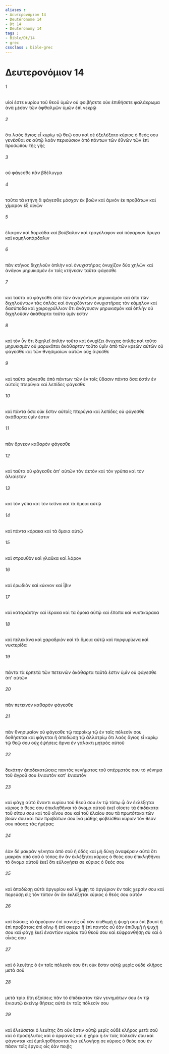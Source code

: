 ```yaml
---
aliases : 
- Δευτερονόμιον 14
- Deutéronome 14
- Dt 14
- Deuteronomy 14
tags : 
- Bible/Dt/14
- grec
cssclass : bible-grec
---
```


# Δευτερονόμιον 14

###### 1
υἱοί ἐστε κυρίου τοῦ θεοῦ ὑμῶν οὐ φοιβήσετε οὐκ ἐπιθήσετε φαλάκρωμα ἀνὰ μέσον τῶν ὀφθαλμῶν ὑμῶν ἐπὶ νεκρῷ
###### 2
ὅτι λαὸς ἅγιος εἶ κυρίῳ τῷ θεῷ σου καὶ σὲ ἐξελέξατο κύριος ὁ θεός σου γενέσθαι σε αὐτῷ λαὸν περιούσιον ἀπὸ πάντων τῶν ἐθνῶν τῶν ἐπὶ προσώπου τῆς γῆς
###### 3
οὐ φάγεσθε πᾶν βδέλυγμα
###### 4
ταῦτα τὰ κτήνη ἃ φάγεσθε μόσχον ἐκ βοῶν καὶ ἀμνὸν ἐκ προβάτων καὶ χίμαρον ἐξ αἰγῶν
###### 5
ἔλαφον καὶ δορκάδα καὶ βούβαλον καὶ τραγέλαφον καὶ πύγαργον ὄρυγα καὶ καμηλοπάρδαλιν
###### 6
πᾶν κτῆνος διχηλοῦν ὁπλὴν καὶ ὀνυχιστῆρας ὀνυχίζον δύο χηλῶν καὶ ἀνάγον μηρυκισμὸν ἐν τοῖς κτήνεσιν ταῦτα φάγεσθε
###### 7
καὶ ταῦτα οὐ φάγεσθε ἀπὸ τῶν ἀναγόντων μηρυκισμὸν καὶ ἀπὸ τῶν διχηλούντων τὰς ὁπλὰς καὶ ὀνυχιζόντων ὀνυχιστῆρας τὸν κάμηλον καὶ δασύποδα καὶ χοιρογρύλλιον ὅτι ἀνάγουσιν μηρυκισμὸν καὶ ὁπλὴν οὐ διχηλοῦσιν ἀκάθαρτα ταῦτα ὑμῖν ἐστιν
###### 8
καὶ τὸν ὗν ὅτι διχηλεῖ ὁπλὴν τοῦτο καὶ ὀνυχίζει ὄνυχας ὁπλῆς καὶ τοῦτο μηρυκισμὸν οὐ μαρυκᾶται ἀκάθαρτον τοῦτο ὑμῖν ἀπὸ τῶν κρεῶν αὐτῶν οὐ φάγεσθε καὶ τῶν θνησιμαίων αὐτῶν οὐχ ἅψεσθε
###### 9
καὶ ταῦτα φάγεσθε ἀπὸ πάντων τῶν ἐν τοῖς ὕδασιν πάντα ὅσα ἐστὶν ἐν αὐτοῖς πτερύγια καὶ λεπίδες φάγεσθε
###### 10
καὶ πάντα ὅσα οὐκ ἔστιν αὐτοῖς πτερύγια καὶ λεπίδες οὐ φάγεσθε ἀκάθαρτα ὑμῖν ἐστιν
###### 11
πᾶν ὄρνεον καθαρὸν φάγεσθε
###### 12
καὶ ταῦτα οὐ φάγεσθε ἀπ' αὐτῶν τὸν ἀετὸν καὶ τὸν γρύπα καὶ τὸν ἁλιαίετον
###### 13
καὶ τὸν γύπα καὶ τὸν ἰκτῖνα καὶ τὰ ὅμοια αὐτῷ
###### 14
καὶ πάντα κόρακα καὶ τὰ ὅμοια αὐτῷ
###### 15
καὶ στρουθὸν καὶ γλαῦκα καὶ λάρον
###### 16
καὶ ἐρωδιὸν καὶ κύκνον καὶ ἶβιν
###### 17
καὶ καταράκτην καὶ ἱέρακα καὶ τὰ ὅμοια αὐτῷ καὶ ἔποπα καὶ νυκτικόρακα
###### 18
καὶ πελεκᾶνα καὶ χαραδριὸν καὶ τὰ ὅμοια αὐτῷ καὶ πορφυρίωνα καὶ νυκτερίδα
###### 19
πάντα τὰ ἑρπετὰ τῶν πετεινῶν ἀκάθαρτα ταῦτά ἐστιν ὑμῖν οὐ φάγεσθε ἀπ' αὐτῶν
###### 20
πᾶν πετεινὸν καθαρὸν φάγεσθε
###### 21
πᾶν θνησιμαῖον οὐ φάγεσθε τῷ παροίκῳ τῷ ἐν ταῖς πόλεσίν σου δοθήσεται καὶ φάγεται ἢ ἀποδώσῃ τῷ ἀλλοτρίῳ ὅτι λαὸς ἅγιος εἶ κυρίῳ τῷ θεῷ σου οὐχ ἑψήσεις ἄρνα ἐν γάλακτι μητρὸς αὐτοῦ
###### 22
δεκάτην ἀποδεκατώσεις παντὸς γενήματος τοῦ σπέρματός σου τὸ γένημα τοῦ ἀγροῦ σου ἐνιαυτὸν κατ' ἐνιαυτόν
###### 23
καὶ φάγῃ αὐτὸ ἔναντι κυρίου τοῦ θεοῦ σου ἐν τῷ τόπῳ ᾧ ἂν ἐκλέξηται κύριος ὁ θεός σου ἐπικληθῆναι τὸ ὄνομα αὐτοῦ ἐκεῖ οἴσετε τὰ ἐπιδέκατα τοῦ σίτου σου καὶ τοῦ οἴνου σου καὶ τοῦ ἐλαίου σου τὰ πρωτότοκα τῶν βοῶν σου καὶ τῶν προβάτων σου ἵνα μάθῃς φοβεῖσθαι κύριον τὸν θεόν σου πάσας τὰς ἡμέρας
###### 24
ἐὰν δὲ μακρὰν γένηται ἀπὸ σοῦ ἡ ὁδὸς καὶ μὴ δύνῃ ἀναφέρειν αὐτά ὅτι μακρὰν ἀπὸ σοῦ ὁ τόπος ὃν ἂν ἐκλέξηται κύριος ὁ θεός σου ἐπικληθῆναι τὸ ὄνομα αὐτοῦ ἐκεῖ ὅτι εὐλογήσει σε κύριος ὁ θεός σου
###### 25
καὶ ἀποδώσῃ αὐτὰ ἀργυρίου καὶ λήμψῃ τὸ ἀργύριον ἐν ταῖς χερσίν σου καὶ πορεύσῃ εἰς τὸν τόπον ὃν ἂν ἐκλέξηται κύριος ὁ θεός σου αὐτόν
###### 26
καὶ δώσεις τὸ ἀργύριον ἐπὶ παντός οὗ ἐὰν ἐπιθυμῇ ἡ ψυχή σου ἐπὶ βουσὶ ἢ ἐπὶ προβάτοις ἐπὶ οἴνῳ ἢ ἐπὶ σικερα ἢ ἐπὶ παντός οὗ ἐὰν ἐπιθυμῇ ἡ ψυχή σου καὶ φάγῃ ἐκεῖ ἐναντίον κυρίου τοῦ θεοῦ σου καὶ εὐφρανθήσῃ σὺ καὶ ὁ οἶκός σου
###### 27
καὶ ὁ λευίτης ὁ ἐν ταῖς πόλεσίν σου ὅτι οὐκ ἔστιν αὐτῷ μερὶς οὐδὲ κλῆρος μετὰ σοῦ
###### 28
μετὰ τρία ἔτη ἐξοίσεις πᾶν τὸ ἐπιδέκατον τῶν γενημάτων σου ἐν τῷ ἐνιαυτῷ ἐκείνῳ θήσεις αὐτὸ ἐν ταῖς πόλεσίν σου
###### 29
καὶ ἐλεύσεται ὁ λευίτης ὅτι οὐκ ἔστιν αὐτῷ μερὶς οὐδὲ κλῆρος μετὰ σοῦ καὶ ὁ προσήλυτος καὶ ὁ ὀρφανὸς καὶ ἡ χήρα ἡ ἐν ταῖς πόλεσίν σου καὶ φάγονται καὶ ἐμπλησθήσονται ἵνα εὐλογήσῃ σε κύριος ὁ θεός σου ἐν πᾶσιν τοῖς ἔργοις οἷς ἐὰν ποιῇς
